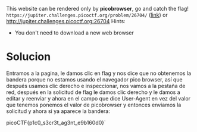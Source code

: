 This website can be rendered only by **picobrowser**, go and catch the flag! `https://jupiter.challenges.picoctf.org/problem/26704/` ([link](https://jupiter.challenges.picoctf.org/problem/26704/)) or http://jupiter.challenges.picoctf.org:26704
Hints:
- You don't need to download a new web browser
# Solucion
Entramos a la pagina, le damos clic en flag y nos dice que no obtenemos la bandera porque no estamos usando el navegador pico browser, así que después usamos clic derecho e inspeccionar, nos vamos a la pestaña de red, después en la solicitud de flag le damos clic derecho y le damos a editar y reenviar y ahora en el campo que dice User-Agent en vez del valor que tenemos ponemos el valor de picobrowser y entonces enviamos la solicitud y ahora si ya aparece la bandera:

picoCTF{p1c0_s3cr3t_ag3nt_e9b160d0}`
